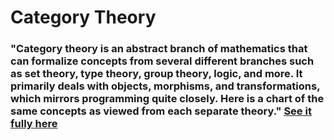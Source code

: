 # Category Theory

### "Category theory is an abstract branch of mathematics that can formalize concepts from several different branches such as set theory, type theory, group theory, logic, and more. It primarily deals with objects, morphisms, and transformations, which mirrors programming quite closely. Here is a chart of the same concepts as viewed from each separate theory." [See it fully here](https://drboolean.gitbooks.io/mostly-adequate-guide-old/content/ch5.html#category-theory)